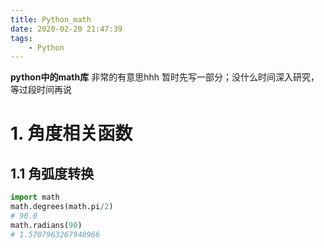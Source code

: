```yaml
---
title: Python_math
date: 2020-02-20 21:47:39
tags:
    - Python
---
```


**python中的math库**
非常的有意思hhh
暂时先写一部分；没什么时间深入研究，等过段时间再说
<!--more-->

# 1. 角度相关函数

## 1.1 角弧度转换

```py
import math
math.degrees(math.pi/2)
# 90.0
math.radians(90)
# 1.5707963267948966
``` 
